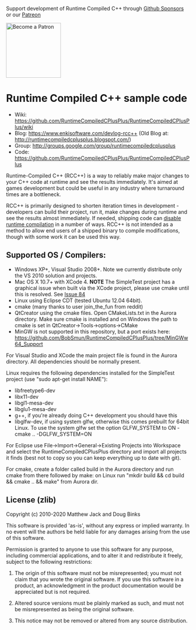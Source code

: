 Support development of Runtime Compiled C++ through [Github Sponsors](https://github.com/sponsors/dougbinks) or our [Patreon](https://www.patreon.com/enkisoftware)

[<img src="https://c5.patreon.com/external/logo/become_a_patron_button@2x.png" alt="Become a Patron" width="150"/>](https://www.patreon.com/enkisoftware)

# Runtime Compiled C++ sample code

- Wiki: https://github.com/RuntimeCompiledCPlusPlus/RuntimeCompiledCPlusPlus/wiki
- Blog: https://www.enkisoftware.com/devlog-rcc++ (Old Blog at: http://runtimecompiledcplusplus.blogspot.com/)
- Group: http://groups.google.com/group/runtimecompiledcplusplus
- Code: https://github.com/RuntimeCompiledCPlusPlus/RuntimeCompiledCPlusPlus

Runtime-Compiled C++ (RCC++) is a way to reliably make major changes to your C++ code at runtime and see the results immediately. It's aimed at games development but could be useful in any industry where turnaround times are a bottleneck.

RCC++ is primarily designed to shorten iteration times in development - developers can build their project, run it, make changes during runtime and see the results almost immediately. If needed, shipping code can [disable runtime compilation](https://github.com/RuntimeCompiledCPlusPlus/RuntimeCompiledCPlusPlus/wiki/Disabling-runtime-compilation) in a number of ways. RCC++ is not intended as a method to allow end users of a shipped binary to compile modifications, though with some work it can be used this way.


## Supported OS / Compilers:

- Windows XP+, Visual Studio 2008+. Note we currently distribute only the VS 2010 solution and projects.
- Mac OS X 10.7+ with XCode 4. **NOTE** The SimpleTest project has a graphical issue when built via the XCode project, please use cmake until this is resolved. See [Issue 84](https://github.com/RuntimeCompiledCPlusPlus/RuntimeCompiledCPlusPlus/issues/84)
- Linux using Eclipse CDT (tested Ubuntu 12.04 64bit).
- cmake (many thanks to user join_the_fun from reddit)
- QtCreator using the cmake files. Open CMakeLists.txt in the Aurora directory. Make sure cmake is installed and on Windows the path to cmake is set in QtCreator->Tools->options->CMake
- MinGW is not supported in this repository, but a port exists here: https://github.com/BobSmun/RuntimeCompiledCPlusPlus/tree/MinGWw64_Support

For Visual Studio and XCode the main project file is found in the Aurora directory. All dependencies should be normally present.

Linux requires the following dependencies installed for the SimpleTest project (use "sudo apt-get install NAME"):
- libfreetype6-dev
- libx11-dev
- libgl1-mesa-dev
- libglu1-mesa-dev
- g++, if you're already doing C++ development you should have this
- libglfw-dev, if using system glfw, otherwise this comes prebuilt for 64bit Linux. To use the system glfw set the option GLFW_SYSTEM to ON - cmake .. -DGLFW_SYSTEM=ON

For Eclipse use File->Import->General->Existing Projects into Workspace and select the RuntimeCompiledCPlusPlus directory and import all projects it finds (best not to copy so you can keep everything up to date with git).

For cmake, create a folder called build in the Aurora directory and run cmake from there followed by make: on Linux run "mkdir build && cd build && cmake .. && make" from Aurora dir.

## License (zlib)

Copyright (c) 2010-2020 Matthew Jack and Doug Binks

This software is provided 'as-is', without any express or implied
warranty.  In no event will the authors be held liable for any damages
arising from the use of this software.

Permission is granted to anyone to use this software for any purpose,
including commercial applications, and to alter it and redistribute it
freely, subject to the following restrictions:

1. The origin of this software must not be misrepresented; you must not
   claim that you wrote the original software. If you use this software
   in a product, an acknowledgment in the product documentation would be
   appreciated but is not required.

2. Altered source versions must be plainly marked as such, and must not be
   misrepresented as being the original software.

3. This notice may not be removed or altered from any source distribution.
